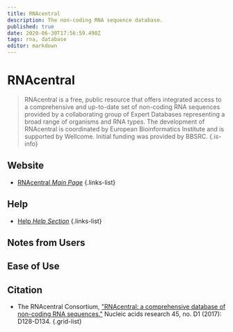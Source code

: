 ```yaml
---
title: RNAcentral
description: The non-coding RNA sequence database.
published: true
date: 2020-06-30T17:56:59.490Z
tags: rna, database
editor: markdown
---
```


# RNAcentral

> RNAcentral is a free, public resource that offers integrated access to a comprehensive and up-to-date set of non-coding RNA sequences provided by a collaborating group of Expert Databases representing a broad range of organisms and RNA types.
&NewLine;
The development of RNAcentral is coordinated by European Bioinformatics Institute and is supported by Wellcome. Initial funding was provided by BBSRC.
{.is-info}

 

## Website 

- [RNAcentral *Main Page*](https://rnacentral.org/)
 {.links-list}
 
## Help
- [Help *Help Section*](https://rnacentral.org/help)
{.links-list}

## Notes from Users


## Ease of Use
## Citation 

- The RNAcentral Consortium, ["RNAcentral: a comprehensive database of non-coding RNA sequences."](https://academic.oup.com/nar/article/45/D1/D128/2333921) Nucleic acids research 45, no. D1 (2017): D128-D134.
{.grid-list}
